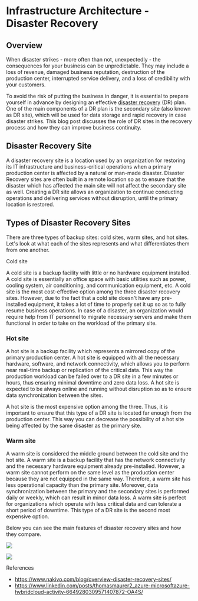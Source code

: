 [comment]: [Architecture](ReadMe.MD)

Infrastructure Architecture - Disaster Recovery
=============================================

Overview
--------

When disaster strikes - more often than not, unexpectedly - the
consequences for your business can be unpredictable. They may include a
loss of revenue, damaged business reputation, destruction of the
production center, interrupted service delivery, and a loss of
credibility with your customers.

To avoid the risk of putting the business in danger, it is essential to
prepare yourself in advance by designing an effective [disaster recovery](https://www.nakivo.com/vm-disaster-recovery/) (DR)
plan. One of the main components of a DR plan is the secondary site
(also known as DR site), which will be used for data storage and rapid
recovery in case disaster strikes. This blog post discusses the role of
DR sites in the recovery process and how they can improve business
continuity.

Disaster Recovery Site
----------------------

A disaster recovery site is a location used by an organization for
restoring its IT infrastructure and business-critical operations when a
primary production center is affected by a natural or man-made disaster.
Disaster Recovery sites are often built in a remote location so as to
ensure that the disaster which has affected the main site will not
affect the secondary site as well. Creating a DR site allows an
organization to continue conducting operations and delivering services
without disruption, until the primary location is restored.

Types of Disaster Recovery Sites
--------------------------------

There are three types of backup sites: cold sites, warm sites, and hot
sites. Let's look at what each of the sites represents and what
differentiates them from one another.

Cold site

A cold site is a backup facility with little or no hardware equipment
installed. A cold site is essentially an office space with basic
utilities such as power, cooling system, air conditioning, and
communication equipment, etc. A cold site is the most cost-effective
option among the three disaster recovery sites. However, due to the fact
that a cold site doesn't have any pre-installed equipment, it takes a
lot of time to properly set it up so as to fully resume business
operations. In case of a disaster, an organization would require help
from IT personnel to migrate necessary servers and make them functional
in order to take on the workload of the primary site.

### Hot site

A hot site is a backup facility which represents a mirrored copy of the
primary production center. A hot site is equipped with all the necessary
hardware, software, and network connectivity, which allows you to
perform near real-time backup or replication of the critical data. This
way the production workload can be failed over to a DR site in a few
minutes or hours, thus ensuring minimal downtime and zero data loss. A
hot site is expected to be always online and running without disruption
so as to ensure data synchronization between the sites.

A hot site is the most expensive option among the three. Thus, it is
important to ensure that this type of a DR site is located far enough
from the production center. This way you can decrease the possibility of
a hot site being affected by the same disaster as the primary site.

### Warm site

A warm site is considered the middle ground between the cold site and
the hot site. A warm site is a backup facility that has the network
connectivity and the necessary hardware equipment already pre-installed.
However, a warm site cannot perform on the same level as the production
center because they are not equipped in the same way. Therefore, a warm
site has less operational capacity than the primary site. Moreover, data
synchronization between the primary and the secondary sites is performed
daily or weekly, which can result in minor data loss. A warm site is
perfect for organizations which operate with less critical data and can
tolerate a short period of downtime. This type of a DR site is the
second most expensive option.

Below you can see the main features of disaster recovery sites and how
they compare.

![](attachments/463534692/463534690.jpg)

![](attachments/463534692/463534691.jpg)

References

-   <https://www.nakivo.com/blog/overview-disaster-recovery-sites/>
-   <https://www.linkedin.com/posts/thomasmaurer2_azure-microsoftazure-hybridcloud-activity-6649280309571407872-OA4S/>



 



